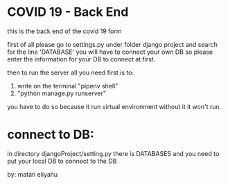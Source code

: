 # COVID 19 - Back End
this is the back end of the covid 19 form

first of all please go to settings.py under folder django project
and search for the line 'DATABASE'
you will have to connect your own DB 
so please enter the information for your DB to connect at first.

then to run the server all you need first is to:
1. write on the terminal "pipenv shell"
2. "python manage.py runserver"

you have to do so because it run virtual environment 
without it it won't run.

# connect to DB:
in directory djangoProject/setting.py there is  DATABASES 
and you need to put your local DB to connect to the DB

by: matan eliyahu
